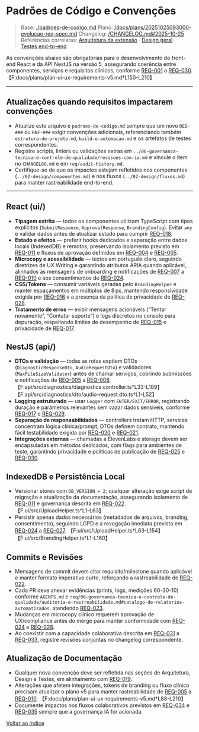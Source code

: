 <!-- req/03-implementacao/padroes-de-codigo.md -->
# Padrões de Código e Convenções

> Base: [./padroes-de-codigo.md](./padroes-de-codigo.md)
> Plano: [/docs/plans/20251025093000-evolucao-req-spec.md](/docs/plans/20251025093000-evolucao-req-spec.md)
> Changelog: [/CHANGELOG.md#2025-10-25](/CHANGELOG.md#2025-10-25)
> Referências correlatas: [Arquitetura da extensão](/req/01-arquitetura/arquitetura-da-extensao-spec.md) · [Design geral](/req/02-design/design-geral-spec.md) · [Testes end-to-end](/req/04-testes-e-validacao/testes-end-to-end-spec.md)

As convenções abaixo são obrigatórias para o desenvolvimento do front-end React e da API NestJS na versão 5, assegurando coerência entre componentes, serviços e requisitos clínicos, conforme [REQ-001](../02-planejamento/requisitos-spec.md#req-001) a [REQ-030](../02-planejamento/requisitos-spec.md#req-030). 【F:docs/plans/plan-ui-ux-requirements-v5.md†L150-L210】

---

## Atualizações quando requisitos impactarem convenções

- Atualize este arquivo e `padroes-de-codigo.md` sempre que um novo `REQ-###` ou `RNF-###` exigir convenções adicionais, referenciando também `estrutura-de-projeto.md`, `build-e-automacao.md` e os artefatos de testes correspondentes.
- Registre scripts, linters ou validações extras em `../06-governanca-tecnica-e-controle-de-qualidade/revisoes-com-ia.md` e vincule o item no `CHANGELOG.md` e em `req/audit-history.md`.
- Certifique-se de que os impactos estejam refletidos nos componentes (`../02-design/componentes.md`) e nos fluxos (`../02-design/fluxos.md`) para manter rastreabilidade end-to-end.

---

## React (ui/)
- **Tipagem estrita** — todos os componentes utilizam TypeScript com tipos explícitos (`SubmitResponse`, `ApprovalResponse`, `BrandingConfig`). Evitar `any` e validar dados antes de atualizar estado para cumprir [REQ-018](../02-planejamento/requisitos-spec.md#req-018).
- **Estado e efeitos** — preferir hooks dedicados e separação entre dados locais (IndexedDB) e remotos, preservando isolamento previsto em [REQ-011](../02-planejamento/requisitos-spec.md#req-011) e fluxos de aprovação definidos em [REQ-004](../02-planejamento/requisitos-spec.md#req-004) e [REQ-005](../02-planejamento/requisitos-spec.md#req-005).
- **Microcopy e acessibilidade** — textos em português claro, seguindo diretrizes de UX Writing e garantindo atributos ARIA quando aplicável, alinhados às mensagens de onboarding e notificações de [REQ-007](../02-planejamento/requisitos-spec.md#req-007) a [REQ-010](../02-planejamento/requisitos-spec.md#req-010) e aos consentimentos de [REQ-024](../02-planejamento/requisitos-spec.md#req-024).
- **CSS/Tokens** — consumir variáveis geradas pelo `BrandingHelper` e manter espaçamentos em múltiplos de 8 px, mantendo responsividade exigida por [REQ-016](../02-planejamento/requisitos-spec.md#req-016) e a presença da política de privacidade de [REQ-028](../02-planejamento/requisitos-spec.md#req-028).
- **Tratamento de erros** — exibir mensagens acionáveis (“Tentar novamente”, “Contatar suporte”) e logs discretos no console para depuração, respeitando limites de desempenho de [REQ-015](../02-planejamento/requisitos-spec.md#req-015) e privacidade de [REQ-017](../02-planejamento/requisitos-spec.md#req-017).

## NestJS (api/)
- **DTOs e validação** — todas as rotas expõem DTOs (`DiagnosticResponseDto`, `AudioRequestDto`) e validadores (`MaxFileSizeValidator`) antes de chamar serviços, cobrindo submissões e notificações de [REQ-005](../02-planejamento/requisitos-spec.md#req-005) a [REQ-008](../02-planejamento/requisitos-spec.md#req-008). 【F:api/src/diagnostics/diagnostics.controller.ts†L33-L189】【F:api/src/diagnostics/dto/audio-request.dto.ts†L1-L52】
- **Logging estruturado** — usar `Logger` com `ENTER/EXIT/ERROR`, registrando duração e parâmetros relevantes sem vazar dados sensíveis, conforme [REQ-017](../02-planejamento/requisitos-spec.md#req-017) e [REQ-029](../02-planejamento/requisitos-spec.md#req-029).
- **Separação de responsabilidades** — controllers tratam HTTP, services concentram lógica clínica/prompt, DTOs definem contrato, mantendo fácil testabilidade exigida por [REQ-020](../02-planejamento/requisitos-spec.md#req-020) e [REQ-021](../02-planejamento/requisitos-spec.md#req-021).
- **Integrações externas** — chamadas a ElevenLabs e storage devem ser encapsuladas em métodos dedicados, com flags para ambientes de teste, garantindo privacidade e políticas de publicação de [REQ-025](../02-planejamento/requisitos-spec.md#req-025) e [REQ-030](../02-planejamento/requisitos-spec.md#req-030).

## IndexedDB e Persistência Local
- Versionar stores com `DB_VERSION = 2`; qualquer alteração exige script de migração e atualização da documentação, assegurando isolamento de [REQ-011](../02-planejamento/requisitos-spec.md#req-011) e governança descrita em [REQ-022](../02-planejamento/requisitos-spec.md#req-022). 【F:ui/src/UploadHelper.ts†L1-L63】
- Persistir apenas dados necessários (metadados de arquivos, branding, consentimento), seguindo LGPD e a revogação imediata prevista em [REQ-024](../02-planejamento/requisitos-spec.md#req-024) a [REQ-027](../02-planejamento/requisitos-spec.md#req-027). 【F:ui/src/UploadHelper.ts†L63-L154】【F:ui/src/BrandingHelper.ts†L1-L160】

## Commits e Revisões
- Mensagens de commit devem citar requisito/milestone quando aplicável e manter formato imperativo curto, reforçando a rastreabilidade de [REQ-022](../02-planejamento/requisitos-spec.md#req-022).
- Cada PR deve anexar evidências (prints, logs, medições 60-30-10) conforme `AGENTS.md` e `req/06-governanca-tecnica-e-controle-de-qualidade/auditoria-e-rastreabilidade.md#catalogo-de-relatorios-automatizados`, atendendo [REQ-023](../02-planejamento/requisitos-spec.md#req-023).
- Mudanças em microcopy clínico requerem aprovação de UX/compliance antes do merge para manter conformidade com [REQ-024](../02-planejamento/requisitos-spec.md#req-024) e [REQ-028](../02-planejamento/requisitos-spec.md#req-028).
- Ao coexistir com a capacidade colaborativa descrita em [REQ-031](../02-planejamento/requisitos-spec.md#req-031) a [REQ-033](../02-planejamento/requisitos-spec.md#req-033), registre revisões conjuntas no changelog correspondente.

## Atualização de Documentação
- Qualquer nova convenção deve ser refletida nas seções de Arquitetura, Design e Testes, em alinhamento com [REQ-019](../02-planejamento/requisitos-spec.md#req-019).
- Alterações que afetem integrações, tokens de branding ou fluxo clínico precisam atualizar o plano v5 para manter rastreabilidade de [REQ-005](../02-planejamento/requisitos-spec.md#req-005) a [REQ-010](../02-planejamento/requisitos-spec.md#req-010). 【F:docs/plans/plan-ui-ux-requirements-v5.md†L88-L210】
- Documente impactos nos fluxos colaborativos previstos em [REQ-034](../02-planejamento/requisitos-spec.md#req-034) e [REQ-035](../02-planejamento/requisitos-spec.md#req-035) sempre que a governança IA for acionada.

[Voltar ao índice](README-spec.md)
